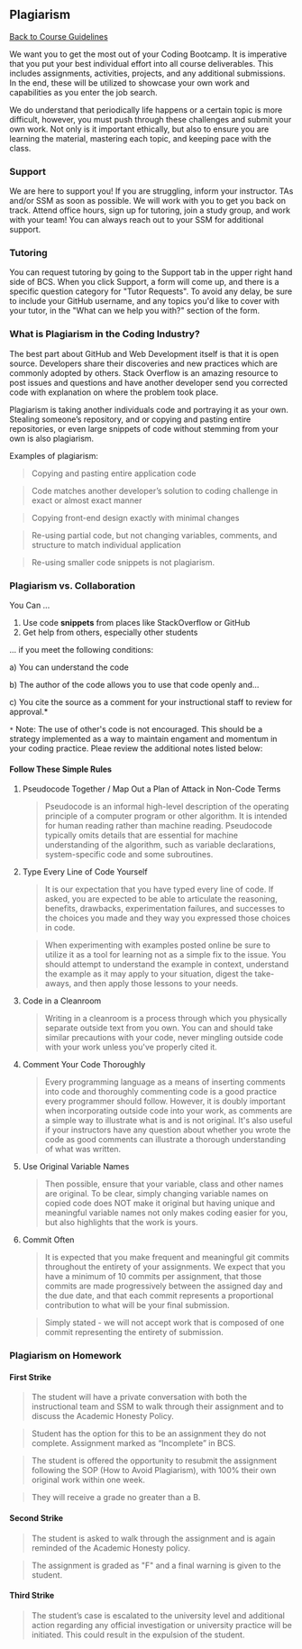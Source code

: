 ## Plagiarism

[Back to Course Guidelines](/../../)

We want you to get the most out of your Coding Bootcamp. It is imperative that you put your best individual effort into all course deliverables. This includes assignments, activities, projects, and any additional submissions. In the end, these will be utilized to showcase your own work and capabilities as you enter the job search.

We do understand that periodically life happens or a certain topic is more difficult, however, you must push through these challenges and submit your own work. Not only is it important ethically, but also to ensure you are learning the material, mastering each topic, and keeping pace with the class.

### Support

We are here to support you! If you are struggling, inform your instructor. TAs and/or SSM as soon as possible. We will work with you to get you back on track. Attend office hours, sign up for tutoring, join a study group, and work with your team! You can always reach out to your SSM for additional support.

### Tutoring

You can request tutoring by going to the Support tab in the upper right hand side of BCS. When you click Support, a form will come up, and there is a specific question category for "Tutor Requests". To avoid any delay, be sure to include your GitHub username, and any topics you'd like to cover with your tutor, in the "What can we help you with?" section of the form.

### What is Plagiarism in the Coding Industry?

The best part about GitHub and Web Development itself is that it is open source. Developers share their discoveries and new practices which are commonly adopted by others. Stack Overflow is an amazing resource to post issues and questions and have another developer send you corrected code with explanation on where the problem took place.

Plagiarism is taking another individuals code and portraying it as your own. Stealing someone’s repository, and or copying and pasting entire repositories, or even large snippets of code without stemming from your own is also plagiarism.

Examples of plagiarism:

> Copying and pasting entire application code

> Code matches another developer’s solution to coding challenge in exact or almost exact manner

> Copying front-end design exactly with minimal changes

> Re-using partial code, but not changing variables, comments, and structure to match individual application

> Re-using smaller code snippets is not plagiarism.

### Plagiarism vs. Collaboration

You Can ...

1. Use code **snippets** from places like StackOverflow or GitHub
2. Get help from others, especially other students

... if you meet the following conditions:

a) You can understand the code

b) The author of the code allows you to use that code openly and...

c) You cite the source as a comment for your instructional staff to review for approval.\*

`*` Note: The use of other's code is not encouraged. This should be a strategy implemented as a way to maintain engament and momentum in your coding practice. Pleae review the additional notes listed below:

#### Follow These Simple Rules

1. Pseudocode Together / Map Out a Plan of Attack in Non-Code Terms

    > Pseudocode is an informal high-level description of the operating principle of a computer program or other algorithm. It is intended for human reading rather than machine reading. Pseudocode typically omits details that are essential for machine understanding of the algorithm, such as variable declarations, system-specific code and some subroutines.

2. Type Every Line of Code Yourself

    > It is our expectation that you have typed every line of code. If asked, you are expected to be able to articulate the reasoning, benefits, drawbacks, experimentation failures, and successes to the choices you made and they way you expressed those choices in code.

    > When experimenting with examples posted online be sure to utilize it as a tool for learning not as a simple fix to the issue. You should attempt to understand the example in context, understand the example as it may apply to your situation, digest the take-aways, and then apply those lessons to your needs.

3) Code in a Cleanroom

    > Writing in a cleanroom is a process through which you physically separate outside text from you own. You can and should take similar precautions with your code, never mingling outside code with your work unless you've properly cited it.

4) Comment Your Code Thoroughly

    > Every programming language as a means of inserting comments into code and thoroughly commenting code is a good practice every programmer should follow. However, it is doubly important when incorporating outside code into your work, as comments are a simple way to illustrate what is and is not original. It's also useful if your instructors have any question about whether you wrote the code as good comments can illustrate a thorough understanding of what was written.

5) Use Original Variable Names

    > Then possible, ensure that your variable, class and other names are original. To be clear, simply changing variable names on copied code does NOT make it original but having unique and meaningful variable names not only makes coding easier for you, but also highlights that the work is yours.

6) Commit Often

    > It is expected that you make frequent and meaningful git commits throughout the entirety of your assignments. We expect that you have a minimum of 10 commits per assignment, that those commits are made progressively between the assigned day and the due date, and that each commit represents a proportional contribution to what will be your final submission.

    > Simply stated - we will not accept work that is composed of one commit representing the entirety of submission.

### Plagiarism on Homework

#### First Strike

> The student will have a private conversation with both the instructional team and SSM to walk through their assignment and to discuss the Academic Honesty Policy.

> Student has the option for this to be an assignment they do not complete. Assignment marked as “Incomplete” in BCS.

> The student is offered the opportunity to resubmit the assignment following the SOP (How to Avoid Plagiarism), with 100% their own original work within one week.

> They will receive a grade no greater than a B.

#### Second Strike

> The student is asked to walk through the assignment and is again reminded of the Academic Honesty policy.

> The assignment is graded as "F" and a final warning is given to the student.

#### Third Strike

> The student’s case is escalated to the university level and additional action regarding any official investigation or university practice will be initiated. This could result in the expulsion of the student.
